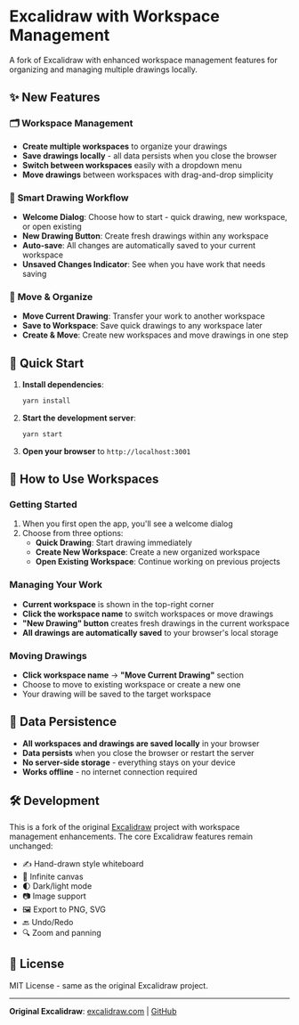 # Excalidraw with Workspace Management

A fork of Excalidraw with enhanced workspace management features for organizing and managing multiple drawings locally.

## ✨ New Features

### 🗂️ **Workspace Management**
- **Create multiple workspaces** to organize your drawings
- **Save drawings locally** - all data persists when you close the browser
- **Switch between workspaces** easily with a dropdown menu
- **Move drawings** between workspaces with drag-and-drop simplicity

### 🎨 **Smart Drawing Workflow**
- **Welcome Dialog**: Choose how to start - quick drawing, new workspace, or open existing
- **New Drawing Button**: Create fresh drawings within any workspace
- **Auto-save**: All changes are automatically saved to your current workspace
- **Unsaved Changes Indicator**: See when you have work that needs saving

### 🔄 **Move & Organize**
- **Move Current Drawing**: Transfer your work to another workspace
- **Save to Workspace**: Save quick drawings to any workspace later
- **Create & Move**: Create new workspaces and move drawings in one step

## 🚀 Quick Start

1. **Install dependencies**:
   ```bash
   yarn install
   ```

2. **Start the development server**:
   ```bash
   yarn start
   ```

3. **Open your browser** to `http://localhost:3001`

## 📁 How to Use Workspaces

### **Getting Started**
1. When you first open the app, you'll see a welcome dialog
2. Choose from three options:
   - **Quick Drawing**: Start drawing immediately
   - **Create New Workspace**: Create a new organized workspace
   - **Open Existing Workspace**: Continue working on previous projects

### **Managing Your Work**
- **Current workspace** is shown in the top-right corner
- **Click the workspace name** to switch workspaces or move drawings
- **"New Drawing" button** creates fresh drawings in the current workspace
- **All drawings are automatically saved** to your browser's local storage

### **Moving Drawings**
- **Click workspace name** → **"Move Current Drawing"** section
- Choose to move to existing workspace or create a new one
- Your drawing will be saved to the target workspace

## 💾 Data Persistence

- **All workspaces and drawings are saved locally** in your browser
- **Data persists** when you close the browser or restart the server
- **No server-side storage** - everything stays on your device
- **Works offline** - no internet connection required

## 🛠️ Development

This is a fork of the original [Excalidraw](https://excalidraw.com) project with workspace management enhancements. The core Excalidraw features remain unchanged:

- ✍️ Hand-drawn style whiteboard
- 🎨 Infinite canvas
- 🌓 Dark/light mode
- 📷 Image support
- 🖼️ Export to PNG, SVG
- 🔙 Undo/Redo
- 🔍 Zoom and panning

## 📝 License

MIT License - same as the original Excalidraw project.

---

**Original Excalidraw**: [excalidraw.com](https://excalidraw.com) | [GitHub](https://github.com/excalidraw/excalidraw)
